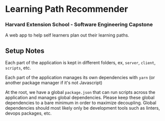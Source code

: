 # Learning Path Recommender
### Harvard Extension School - Software Engineering Capstone

A web app to help self learners plan out their learning paths.

## Setup Notes

Each part of the application is kept in different folders, ex, `server`, `client`, `scripts`, etc.

Each part of the application manages its own dependencies with `yarn` (or another package manager if it's not Javascript)

At the root, we have a global `package.json` that can run scripts across the application and manages global dependencies. Please keep these global dependencies to a bare minimum in order to maximize decoupling. Global dependencies should most likely only be development tools such as linters, devops packages, etc. 

